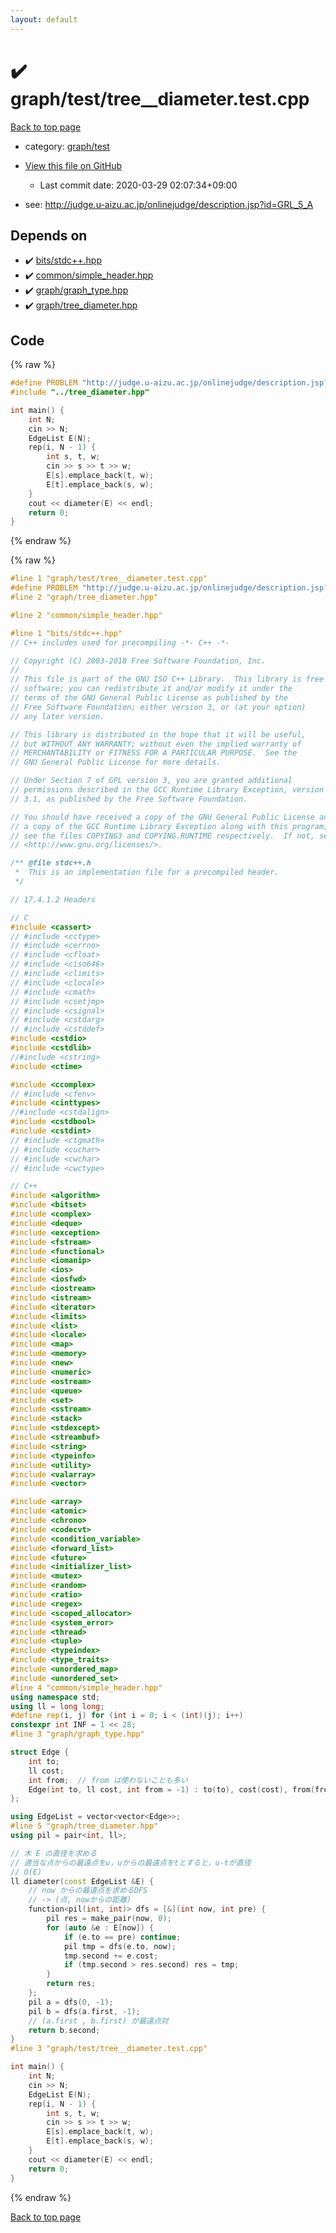 ```yaml
---
layout: default
---
```


<!-- mathjax config similar to math.stackexchange -->
<script type="text/javascript" async
  src="https://cdnjs.cloudflare.com/ajax/libs/mathjax/2.7.5/MathJax.js?config=TeX-MML-AM_CHTML">
</script>
<script type="text/x-mathjax-config">
  MathJax.Hub.Config({
    TeX: { equationNumbers: { autoNumber: "AMS" }},
    tex2jax: {
      inlineMath: [ ['$','$'] ],
      processEscapes: true
    },
    "HTML-CSS": { matchFontHeight: false },
    displayAlign: "left",
    displayIndent: "2em"
  });
</script>

<script type="text/javascript" src="https://cdnjs.cloudflare.com/ajax/libs/jquery/3.4.1/jquery.min.js"></script>
<script src="https://cdn.jsdelivr.net/npm/jquery-balloon-js@1.1.2/jquery.balloon.min.js" integrity="sha256-ZEYs9VrgAeNuPvs15E39OsyOJaIkXEEt10fzxJ20+2I=" crossorigin="anonymous"></script>
<script type="text/javascript" src="../../../assets/js/copy-button.js"></script>
<link rel="stylesheet" href="../../../assets/css/copy-button.css" />


# :heavy_check_mark: graph/test/tree__diameter.test.cpp

<a href="../../../index.html">Back to top page</a>

* category: <a href="../../../index.html#cb3e5c672d961db00b76e36ddf5c068a">graph/test</a>
* <a href="{{ site.github.repository_url }}/blob/master/graph/test/tree__diameter.test.cpp">View this file on GitHub</a>
    - Last commit date: 2020-03-29 02:07:34+09:00


* see: <a href="http://judge.u-aizu.ac.jp/onlinejudge/description.jsp?id=GRL_5_A">http://judge.u-aizu.ac.jp/onlinejudge/description.jsp?id=GRL_5_A</a>


## Depends on

* :heavy_check_mark: <a href="../../../library/bits/stdc++.hpp.html">bits/stdc++.hpp</a>
* :heavy_check_mark: <a href="../../../library/common/simple_header.hpp.html">common/simple_header.hpp</a>
* :heavy_check_mark: <a href="../../../library/graph/graph_type.hpp.html">graph/graph_type.hpp</a>
* :heavy_check_mark: <a href="../../../library/graph/tree_diameter.hpp.html">graph/tree_diameter.hpp</a>


## Code

<a id="unbundled"></a>
{% raw %}
```cpp
#define PROBLEM "http://judge.u-aizu.ac.jp/onlinejudge/description.jsp?id=GRL_5_A"
#include "../tree_diameter.hpp"

int main() {
    int N;
    cin >> N;
    EdgeList E(N);
    rep(i, N - 1) {
        int s, t, w;
        cin >> s >> t >> w;
        E[s].emplace_back(t, w);
        E[t].emplace_back(s, w);
    }
    cout << diameter(E) << endl;
    return 0;
}

```
{% endraw %}

<a id="bundled"></a>
{% raw %}
```cpp
#line 1 "graph/test/tree__diameter.test.cpp"
#define PROBLEM "http://judge.u-aizu.ac.jp/onlinejudge/description.jsp?id=GRL_5_A"
#line 2 "graph/tree_diameter.hpp"

#line 2 "common/simple_header.hpp"

#line 1 "bits/stdc++.hpp"
// C++ includes used for precompiling -*- C++ -*-

// Copyright (C) 2003-2018 Free Software Foundation, Inc.
//
// This file is part of the GNU ISO C++ Library.  This library is free
// software; you can redistribute it and/or modify it under the
// terms of the GNU General Public License as published by the
// Free Software Foundation; either version 3, or (at your option)
// any later version.

// This library is distributed in the hope that it will be useful,
// but WITHOUT ANY WARRANTY; without even the implied warranty of
// MERCHANTABILITY or FITNESS FOR A PARTICULAR PURPOSE.  See the
// GNU General Public License for more details.

// Under Section 7 of GPL version 3, you are granted additional
// permissions described in the GCC Runtime Library Exception, version
// 3.1, as published by the Free Software Foundation.

// You should have received a copy of the GNU General Public License and
// a copy of the GCC Runtime Library Exception along with this program;
// see the files COPYING3 and COPYING.RUNTIME respectively.  If not, see
// <http://www.gnu.org/licenses/>.

/** @file stdc++.h
 *  This is an implementation file for a precompiled header.
 */

// 17.4.1.2 Headers

// C
#include <cassert>
// #include <cctype>
// #include <cerrno>
// #include <cfloat>
// #include <ciso646>
// #include <climits>
// #include <clocale>
// #include <cmath>
// #include <csetjmp>
// #include <csignal>
// #include <cstdarg>
// #include <cstddef>
#include <cstdio>
#include <cstdlib>
//#include <cstring>
#include <ctime>

#include <ccomplex>
// #include <cfenv>
#include <cinttypes>
//#include <cstdalign>
#include <cstdbool>
#include <cstdint>
// #include <ctgmath>
// #include <cuchar>
// #include <cwchar>
// #include <cwctype>

// C++
#include <algorithm>
#include <bitset>
#include <complex>
#include <deque>
#include <exception>
#include <fstream>
#include <functional>
#include <iomanip>
#include <ios>
#include <iosfwd>
#include <iostream>
#include <istream>
#include <iterator>
#include <limits>
#include <list>
#include <locale>
#include <map>
#include <memory>
#include <new>
#include <numeric>
#include <ostream>
#include <queue>
#include <set>
#include <sstream>
#include <stack>
#include <stdexcept>
#include <streambuf>
#include <string>
#include <typeinfo>
#include <utility>
#include <valarray>
#include <vector>

#include <array>
#include <atomic>
#include <chrono>
#include <codecvt>
#include <condition_variable>
#include <forward_list>
#include <future>
#include <initializer_list>
#include <mutex>
#include <random>
#include <ratio>
#include <regex>
#include <scoped_allocator>
#include <system_error>
#include <thread>
#include <tuple>
#include <typeindex>
#include <type_traits>
#include <unordered_map>
#include <unordered_set>
#line 4 "common/simple_header.hpp"
using namespace std;
using ll = long long;
#define rep(i, j) for (int i = 0; i < (int)(j); i++)
constexpr int INF = 1 << 28;
#line 3 "graph/graph_type.hpp"

struct Edge {
    int to;
    ll cost;
    int from;  // from は使わないことも多い
    Edge(int to, ll cost, int from = -1) : to(to), cost(cost), from(from) {}
};

using EdgeList = vector<vector<Edge>>;
#line 5 "graph/tree_diameter.hpp"
using pil = pair<int, ll>;

// 木 E の直径を求める
// 適当な点からの最遠点をu，uからの最遠点をtとすると，u-tが直径
// O(E)
ll diameter(const EdgeList &E) {
    // now からの最遠点を求めるDFS
    // -> (点, nowからの距離)
    function<pil(int, int)> dfs = [&](int now, int pre) {
        pil res = make_pair(now, 0);
        for (auto &e : E[now]) {
            if (e.to == pre) continue;
            pil tmp = dfs(e.to, now);
            tmp.second += e.cost;
            if (tmp.second > res.second) res = tmp;
        }
        return res;
    };
    pil a = dfs(0, -1);
    pil b = dfs(a.first, -1);
    // (a.first , b.first) が最遠点対
    return b.second;
}
#line 3 "graph/test/tree__diameter.test.cpp"

int main() {
    int N;
    cin >> N;
    EdgeList E(N);
    rep(i, N - 1) {
        int s, t, w;
        cin >> s >> t >> w;
        E[s].emplace_back(t, w);
        E[t].emplace_back(s, w);
    }
    cout << diameter(E) << endl;
    return 0;
}

```
{% endraw %}

<a href="../../../index.html">Back to top page</a>

